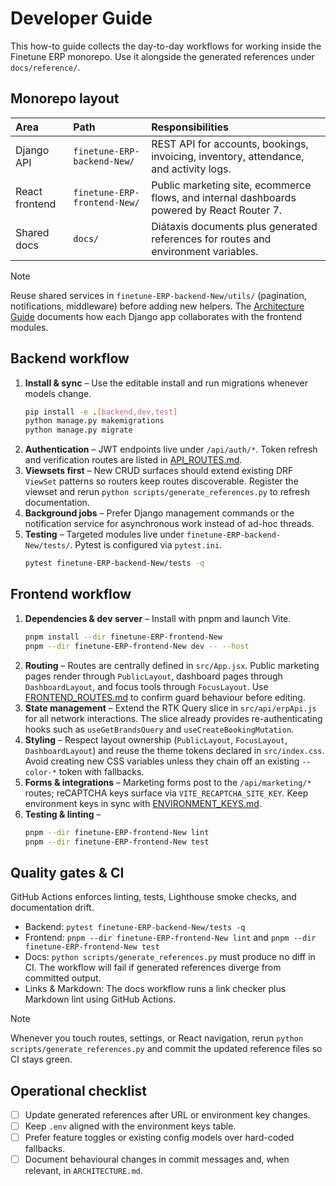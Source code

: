# Developer Guide

This how-to guide collects the day-to-day workflows for working inside the Finetune ERP monorepo. Use it alongside the generated references under `docs/reference/`.

## Monorepo layout

| Area | Path | Responsibilities |
| :--- | :--- | :-------------- |
| Django API | `finetune-ERP-backend-New/` | REST API for accounts, bookings, invoicing, inventory, attendance, and activity logs. |
| React frontend | `finetune-ERP-frontend-New/` | Public marketing site, ecommerce flows, and internal dashboards powered by React Router 7. |
| Shared docs | `docs/` | Diátaxis documents plus generated references for routes and environment variables. |

> [!NOTE]
> Reuse shared services in `finetune-ERP-backend-New/utils/` (pagination, notifications, middleware) before adding new helpers. The [Architecture Guide](ARCHITECTURE.md) documents how each Django app collaborates with the frontend modules.

## Backend workflow

1. **Install & sync** – Use the editable install and run migrations whenever models change.
   ```bash
   pip install -e .[backend,dev,test]
   python manage.py makemigrations
   python manage.py migrate
   ```
2. **Authentication** – JWT endpoints live under `/api/auth/*`. Token refresh and verification routes are listed in [API_ROUTES.md](reference/API_ROUTES.md).
3. **Viewsets first** – New CRUD surfaces should extend existing DRF `ViewSet` patterns so routers keep routes discoverable. Register the viewset and rerun `python scripts/generate_references.py` to refresh documentation.
4. **Background jobs** – Prefer Django management commands or the notification service for asynchronous work instead of ad-hoc threads.
5. **Testing** – Targeted modules live under `finetune-ERP-backend-New/tests/`. Pytest is configured via `pytest.ini`.
   ```bash
   pytest finetune-ERP-backend-New/tests -q
   ```

## Frontend workflow

1. **Dependencies & dev server** – Install with pnpm and launch Vite.
   ```bash
   pnpm install --dir finetune-ERP-frontend-New
   pnpm --dir finetune-ERP-frontend-New dev -- --host
   ```
2. **Routing** – Routes are centrally defined in `src/App.jsx`. Public marketing pages render through `PublicLayout`, dashboard pages through `DashboardLayout`, and focus tools through `FocusLayout`. Use [FRONTEND_ROUTES.md](reference/FRONTEND_ROUTES.md) to confirm guard behaviour before editing.
3. **State management** – Extend the RTK Query slice in `src/api/erpApi.js` for all network interactions. The slice already provides re-authenticating hooks such as `useGetBrandsQuery` and `useCreateBookingMutation`.
4. **Styling** – Respect layout ownership (`PublicLayout`, `FocusLayout`, `DashboardLayout`) and reuse the theme tokens declared in `src/index.css`. Avoid creating new CSS variables unless they chain off an existing `--color-*` token with fallbacks.
5. **Forms & integrations** – Marketing forms post to the `/api/marketing/*` routes; reCAPTCHA keys surface via `VITE_RECAPTCHA_SITE_KEY`. Keep environment keys in sync with [ENVIRONMENT_KEYS.md](reference/ENVIRONMENT_KEYS.md).
6. **Testing & linting** –
   ```bash
   pnpm --dir finetune-ERP-frontend-New lint
   pnpm --dir finetune-ERP-frontend-New test
   ```

## Quality gates & CI

GitHub Actions enforces linting, tests, Lighthouse smoke checks, and documentation drift.

- Backend: `pytest finetune-ERP-backend-New/tests -q`
- Frontend: `pnpm --dir finetune-ERP-frontend-New lint` and `pnpm --dir finetune-ERP-frontend-New test`
- Docs: `python scripts/generate_references.py` must produce no diff in CI. The workflow will fail if generated references diverge from committed output.
- Links & Markdown: The docs workflow runs a link checker plus Markdown lint using GitHub Actions.

> [!NOTE]
> Whenever you touch routes, settings, or React navigation, rerun `python scripts/generate_references.py` and commit the updated reference files so CI stays green.

## Operational checklist

- [ ] Update generated references after URL or environment key changes.
- [ ] Keep `.env` aligned with the environment keys table.
- [ ] Prefer feature toggles or existing config models over hard-coded fallbacks.
- [ ] Document behavioural changes in commit messages and, when relevant, in `ARCHITECTURE.md`.
